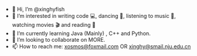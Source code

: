 - 👋 Hi, I’m @xinghyfish
- 👀 I’m interested in writing code 💻, dancing 💃, listening to music 🎵, watching movies 🎬 and reading 📕
- 🌱 I’m currently learning Java (Mainly) , C++ and Python.
- 💞️ I’m looking to collaborate on MORE.
- 📫 How to reach me: xosmos@foxmail.com OR xinghy@smail.nju.edu.cn

<!---
xinghyfish/xinghyfish is a ✨ special ✨ repository because its `README.md` (this file) appears on your GitHub profile.
You can click the Preview link to take a look at your changes.
--->
